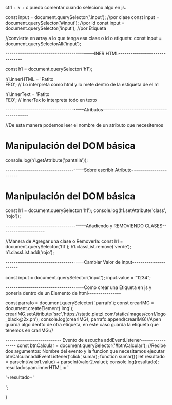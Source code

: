 
ctrl + k + c puedo comentar cuando seleciono algo en js.


const input = document.querySelector('.input'); //por clase
const input = document.querySelector('#input'); //por id
const input = document.querySelector('input');  //por Etiqueta


//convierte en array a lo que tenga esa clase o id o etiqueta:
const input = document.querySelectorAll('input'); 

-------------------------------------------INER HTML-------------------------------

const h1 = document.querySelector('h1');

h1.innerHTML = 'Patito <br> FEO'; // Lo interpreta como html y lo mete dentro de la estiqueta de el h1

h1.innerText = 'Patito <br> FEO'; // innerTex lo interpreta todo en texto


--------------------------------------Atributos------------------------------------------

//De esta manera podemos leer el nombre de un atributo que necesitemos
<h1 pantalla="atributo">Manipulación del DOM básica</h1>
console.log(h1.getAttribute('pantalla'));


--------------------------------------Sobre escribir Atributo-----------------------

<h1 class="verde">Manipulación del DOM básica</h1>
const h1 = document.querySelector('h1');
console.log(h1.setAttribute('class', 'rojo'));

---------------------------------------Añadiendo y REMOVIENDO CLASES---------------------

//Manera de Agregar una clase o Removerla:
const h1 = document.querySelector('h1');
h1.classList.remove('verde');
h1.classList.add('rojo');

--------------------------------------Cambiar Valor de input----------------------

const input = document.querySelector('input');
input.value = "1234";

--------------------------------------Como crear una Etiqueta en js y ponerla dentro de un
Elemento de html----------------
<p class="parrafo"></p>
 const parrafo = document.querySelector('.parrafo');
 const crearIMG = document.createElement('img');
 crearIMG.setAttribute('src','https://static.platzi.com/static/images/conf/logo_black@2x.pn');
 console.log(crearIMG);
 parrafo.append(crearIMG)//Apen guarda algo dentto de otra etiqueta, en este caso guarda la etiqueta que tenemos en crarIMG.//

 --------------------------- Evento de escucha addEventListener-----------------
 const btnCalcular = document.querySelector('#btnCalcular');
 //Recibe dos argumentos: Nombre del evento y la funcion que necesitamos ejecutar
 btnCalcular.addEventListener('click',sumar);
function sumar(){
    let resultado = parseInt(valor1.value) + parseInt(valor2.value);
    console.log(resultado);
    resultadospam.innerHTML = '<p>'+resultado+'</p>';
    
}